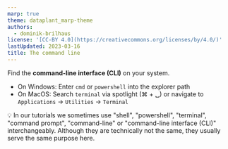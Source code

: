 ```yaml
---
marp: true
theme: dataplant_marp-theme
authors:
  - dominik-brilhaus
license: '[CC-BY 4.0](https://creativecommons.org/licenses/by/4.0/)'
lastUpdated: 2023-03-16
title: The command line
---
```


Find the **command-line interface (CLI)** on your system.

- On Windows: Enter `cmd`  or `powershell` into the explorer path
- On MacOS: Search `terminal` via spotlight (&#8984; + &#9251;) or navigate to `Applications` -> `Utilities` -> `Terminal`


:bulb: In our tutorials we sometimes use "shell", "powershell", "terminal", "command prompt", "command-line" or "command-line interface (CLI)" interchangeably. Although they are technically not the same, they usually serve the same purpose here. 
